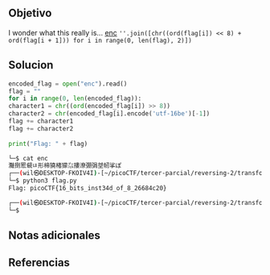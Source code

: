 ## Objetivo
I wonder what this really is... [enc](https://mercury.picoctf.net/static/0d3145dafdc4fbcf01891912eb6c0968/enc) `''.join([chr((ord(flag[i]) << 8) + ord(flag[i + 1])) for i in range(0, len(flag), 2)])`

## Solucion

```python
encoded_flag = open("enc").read()  
flag = ""  
for i in range(0, len(encoded_flag)):  
character1 = chr((ord(encoded_flag[i]) >> 8))  
character2 = chr(encoded_flag[i].encode('utf-16be')[-1])  
flag += character1  
flag += character2  
  
print("Flag: " + flag)
```

```bash
└─$ cat enc
灩捯䍔䙻ㄶ形楴獟楮獴㌴摟潦弸弲㘶㠴挲ぽ
┌──(wil㉿DESKTOP-FKOIV4I)-[~/picoCTF/tercer-parcial/reversing-2/transformation]
└─$ python3 flag.py
Flag: picoCTF{16_bits_inst34d_of_8_26684c20}

┌──(wil㉿DESKTOP-FKOIV4I)-[~/picoCTF/tercer-parcial/reversing-2/transformation]
└─$

```
## Notas adicionales
## Referencias